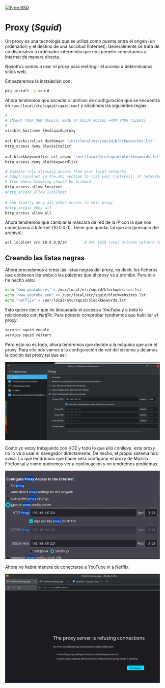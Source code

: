 [![Free BSD](https://img.shields.io/badge/FreeBSD-B50000?style=for-the-badge&logo=freebsd&logoColor=white)](FreeBSD.md)

# Proxy (_Squid_)

Un proxy es una tecnología que se utiliza como puente entre el origen (un ordenador) y el destino de una solicitud (Internet). Generalmente se trata de un dispositivo u ordenador intermedio que nos permite conectarnos a Internet de manera directa.

Nosotros vamos a usar el proxy para restringir el acceso a determinados sitios web.

Empezaremos la instalación con:

```bash
pkg install -y squid
```

Ahora tendremos que acceder al archivo de configuración que se encuentra en ```/usr/local/etc/squid/squid.conf``` y añadimos las siguientes reglas:

```bash
#
# INSERT YOUR OWN RULE(S) HERE TO ALLOW ACCESS FROM YOUR CLIENTS
#
visible_hostname fbsdsquid.proxy

acl blocksitelist dstdomain "/usr/local/etc/squid/blockwebsites.lst"
http_access deny blocksitelist

acl blockkeywordlist url_regex "/usr/local/etc/squid/blockkeywords.lst"
http_access deny blockkeywordlist
```

```bash
# Example rule allowing access from your local networks.
# Adapt localnet in the ACL section to list your (internal) IP networks
# from where browsing should be allowed
http_access allow localnet
#http_access allow localhost

# And finally deny all other access to this proxy
#http_access deny all
http_access allow all
```

Ahora tendremos que cambiar la máscara de red de la IP con la que nos conectamos a Internet (10.0.0.0). Tiene que quedar tal que así (principio del archivo):

```bash
acl localnet src 10.0.0.0/24        # RFC 1918 local private network (LAN)
```

## Creando las listas negras

Ahora procedemos a crear las listas negras del proxy, es decir, los ficheros que contienen las webs o las palabras que el proxy va a prohibir. Para ello he hecho esto:

```bash
echo "www.youtube.es" > /usr/local/etc/squid/blockwebsites.lst
echo "www.youtube.com" >> /usr/local/etc/squid/blockwebsites.lst
echo "netflix" > /usr/local/etc/squid/blockkeywords.lst
```

Esto quiere decir que he bloqueado el acceso a _YouTube_ y a todo lo relacionado con _Netflix_. Para poderlo comprobar tendremos que habilitar el proxy:

```bash
service squid enable
service squid restart
``` 

Pero esto no es todo, ahora tendremos que decirle a la máquina que use el proxy. Para ello nos vamos a la configuración de red del sistema y dejamos la opción del proxy tal que así:

![Proxy config](images/freebsd_proxy_config.png)

Como yo estoy trabajando con KDE y todo lo que ello conlleva, este proxy no lo va a usar el navegador directamente. De hecho, el propio sistema nos avisa. Lo que tendremos que hacer será configurar el proxy de Mozilla Firefox tal y como podremos ver a continuación y no tendremos problemas:

![Proxy firefox](images/freebsd_proxy_firefox.png)

Ahora no habrá manera de conectarse a YouTube ni a Netflix:

![Proxy rechaza](images/freebsd_proxy_rechaza.png)

